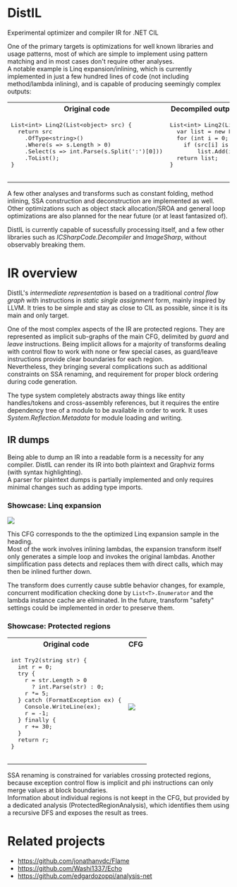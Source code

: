 # DistIL
Experimental optimizer and compiler IR for .NET CIL

One of the primary targets is optimizations for well known libraries and usage patterns, most of which are simple to implement using pattern matching and in most cases don't require other analyses.  
A notable example is Linq expansion/inlining, which is currently implemented in just a few hundred lines of code (not including method/lambda inlining), and is capable of producing seemingly complex outputs:

<table>
  <tr> <th>Original code</th> <th>Decompiled output (braces removed for brevity)</th> </tr>
  <tr>    
    <td>
      <pre lang="csharp">
List&lt;int> Linq2(List&lt;object> src) {
  return src
    .OfType&lt;string>()
    .Where(s => s.Length > 0)
    .Select(s => int.Parse(s.Split(':')[0]))
    .ToList();
}
      </pre>
    </td>
    <td>
      <pre lang="csharp">
List&lt;int> Linq2(List&lt;object> src) {
  var list = new List&lt;int>(src.Count);
  for (int i = 0; i < src.Count; i++)
    if (src[i] is string text && text.Length > 0)
        list.Add(int.Parse(text.Split(':')[0]));
  return list;
}
      </pre>
    </td>
  </tr>
</table>

A few other analyses and transforms such as constant folding, method inlining, SSA construction and deconstruction are implemented as well. Other optimizations such as object stack allocation/SROA and general loop optimizations are also planned for the near future (or at least fantasized of).

DistIL is currently capable of sucessfully processing itself, and a few other libraries such as _ICSharpCode.Decompiler_ and _ImageSharp_, without observably breaking them.

# IR overview
DistIL's _intermediate representation_ is based on a traditional _control flow graph_ with instructions in _static single assignment_ form, mainly inspired by LLVM. It tries to be simple and stay as close to CIL as possible, since it is its main and only target.

One of the most complex aspects of the IR are protected regions. They are represented as implicit sub-graphs of the main CFG, delimited by _guard_ and _leave_ instructions. Being implicit allows for a majority of transforms dealing with control flow to work with none or few special cases, as guard/leave instructions provide clear boundaries for each region.  
Nevertheless, they bringing several complications such as additional constraints on SSA renaming, and requirement for proper block ordering during code generation.

The type system completely abstracts away things like entity handles/tokens and cross-assembly references, but it requires the entire dependency tree of a module to be available in order to work. It uses _System.Reflection.Metadata_ for module loading and writing.

## IR dumps
Being able to dump an IR into a readable form is a necessity for any compiler. DistIL can render its IR into both plaintext and Graphviz forms (with syntax highlighting).  
A parser for plaintext dumps is partially implemented and only requires minimal changes such as adding type imports.

### Showcase: Linq expansion
<img src="https://user-images.githubusercontent.com/87553666/202864892-5f33647f-be40-43ac-b0b5-772e73663e7d.svg">

This CFG corresponds to the the optimized Linq expansion sample in the heading.  
Most of the work involves inlining lambdas, the expansion transform itself only generates a simple loop and invokes the original lambdas. Another simplification pass detects and replaces them with direct calls, which may then be inlined further down.

The transform does currently cause subtle behavior changes, for example, concurrent modification checking done by `List<T>.Enumerator` and the lambda instance cache are eliminated. In the future, transform "safety" settings could be implemented in order to preserve them.

### Showcase: Protected regions
<table>
  <tr> <th>Original code</th> <th>CFG</th> </tr>
  <tr>
    <td>
      <pre lang="csharp">
int Try2(string str) {
  int r = 0;
  try {
    r = str.Length > 0 
      ? int.Parse(str) : 0;
    r *= 5;
  } catch (FormatException ex) {
    Console.WriteLine(ex);
    r = -1;
  } finally {
    r += 30;
  }
  return r;
}
      </pre>
    </td>
    <td>
      <img src="https://user-images.githubusercontent.com/87553666/202864893-1dc389bc-dde3-4937-8c05-36021d50c5ff.svg">
    </td>
  </tr>
</table>

SSA renaming is constrained for variables crossing protected regions, because exception control flow is implicit and phi instructions can only merge values at block boundaries.  
Information about individual regions is not keept in the CFG, but provided by a dedicated analysis (ProtectedRegionAnalysis), which identifies them using a recursive DFS and exposes the result as trees.

# Related projects
- https://github.com/jonathanvdc/Flame
- https://github.com/Washi1337/Echo
- https://github.com/edgardozoppi/analysis-net

